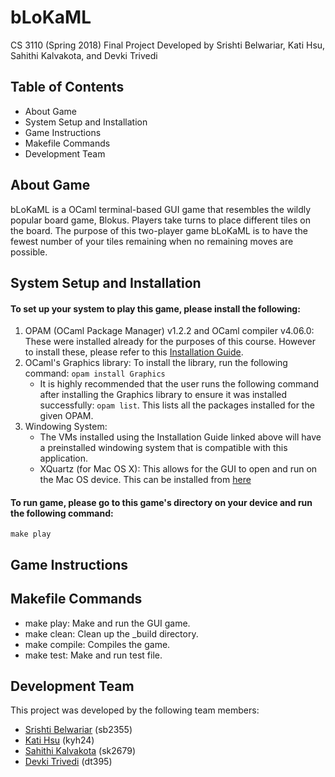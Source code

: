 # bLoKaML
CS 3110 (Spring 2018) Final Project
Developed by Srishti Belwariar, Kati Hsu, Sahithi Kalvakota, and Devki Trivedi

## Table of Contents
* About Game
* System Setup and Installation
* Game Instructions
* Makefile Commands
* Development Team

## About Game
bLoKaML is a OCaml terminal-based GUI game that resembles the wildly popular board game, Blokus.  Players take turns to place different tiles on the board.  The purpose of this two-player game bLoKaML is to have the fewest number of your tiles remaining when no remaining moves are possible.

## System Setup and Installation
#### To set up your system to play this game, please install the following:
1. OPAM (OCaml Package Manager) v1.2.2 and OCaml compiler v4.06.0: These were installed already for the purposes of this course.  However to install these, please refer to this [Installation Guide](http://www.cs.cornell.edu/courses/cs3110/2018sp/install.html).
2. OCaml's Graphics library: To install the library, run the following command: ```opam install Graphics```
	* It is highly recommended that the user runs the following command after installing the Graphics library to ensure it was installed successfully: ```opam list```.  This lists all the packages installed for the given OPAM.
3. Windowing System:  
	* The VMs installed using the Installation Guide linked above will have a preinstalled windowing system that is compatible with this application.
	* XQuartz (for Mac OS X): This allows for the GUI to open and run on the Mac OS device. This can be installed from [here](https://www.xquartz.org)

#### To run game, please go to this game's directory on your device and run the following command:
```make play```


## Game Instructions

## Makefile Commands
* make play:  Make and run the GUI game.
* make clean: Clean up the _build directory.
* make compile: Compiles the game.
* make test: Make and run test file.



## Development Team
This project was developed by the following team members:
* [Srishti Belwariar](https://github.com/srishtibelwariar) (sb2355)
* [Kati Hsu](https://github.com/kyh24) (kyh24)
* [Sahithi Kalvakota](https://github.com/sahithi-kal) (sk2679)
* [Devki Trivedi](https://github.com/devki98) (dt395)
